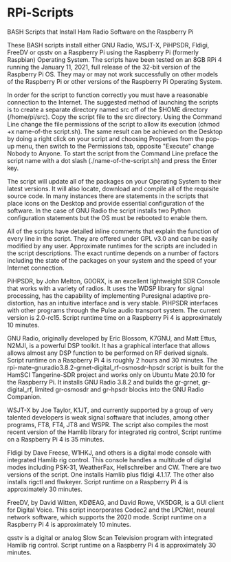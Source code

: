 # RPi-Scripts
BASH Scripts that Install Ham Radio Software on the Raspberry Pi

These BASH scripts install either GNU Radio, WSJT-X, PiHPSDR, Fldigi, FreeDV or qsstv on a Raspberry Pi using the Raspberry Pi (formerly Raspbian) Operating System.  The scripts have been tested on an 8GB RPi 4 running the January 11, 2021, full release of the 32-bit version of the Raspberry Pi OS.  They may or may not work successfully on other models of the Raspberry Pi or other versions of the Raspberry Pi Operating System.  

In order for the script to function correctly you must have a reasonable connection to the Internet.  The suggested method of launching the scripts is to create a separate directory named src off of the $HOME directory (/home/pi/src).  Copy the script file to the src directory.  Using the Command Line change the file permissions of the script to allow its execution (chmod +x name-of-the script.sh).  The same result can be achieved on the Desktop by doing a right click on your script and choosing Properties from the pop-up menu, then switch to the Permissions tab, opposite "Execute" change Nobody to Anyone.  To start the script from the Command Line preface the script name with a dot slash (./name-of-the-script.sh) and press the Enter key.  

The script will update all of the packages on your Operating System to their latest versions.  It will also locate, download and compile all of the requisite source code.  In many instances there are statements in the scripts that place icons on the Desktop and provide essential configuration of the software.  In the case of GNU Radio the script installs two Python configuration statements but the OS must be rebooted to enable them.  

All of the scripts have detailed inline comments that explain the function of every line in the script.  They are offered under GPL v3.0 and can be easily modified by any user.  Approximate runtimes for the scripts are included in the script descriptions.  The exact runtime depends on a number of factors including the state of the packages on your system and the speed of your Internet connection.

PiHPSDR, by John Melton, G0ORX, is an excellent lightweight SDR Console that works with a variety of radios.  It uses the WDSP library for signal processing, has the capability of implementing Puresignal adaptive pre-distortion, has an intuitive interface and is very stable. PiHPSDR interfaces with other programs through the Pulse audio transport system.  The current version is 2.0-rc15. Script runtime time on a Raspberry Pi 4 is approximately 10 minutes.

GNU Radio, originally developed by Eric Blossom, K7GNU, and Matt Ettus, N2MJI, is a powerful DSP toolkit. It has a graphical interface that allows allows almost any DSP function to be performed on RF derived signals.  Script runtime on a Raspberry Pi 4 is roughly 2 hours and 30 minutes.  The rpi-mate-gnuradio3.8.2-grnet-digital_rf-osmosdr-hpsdr script is built for the HamSCI Tangerine-SDR project and works only on Ubuntu Mate 20.10 for the Raspberry Pi.  It installs GNU Radio 3.8.2 and builds the gr-grnet, gr-digital_rf, limited gr-osmosdr and gr-hpsdr blocks into the GNU Radio Companion.

WSJT-X by Joe Taylor, K1JT, and currently supported by a group of very talented developers is weak signal software that includes, among other programs, FT8, FT4, JT8 and WSPR. The script also compiles the most recent version of the Hamlib library for integrated rig control,  Script runtime on a Raspberry Pi 4 is 35 minutes.

Fldigi by Dave Freese, W1HKJ, and others is a digital mode console with integrated Hamlib rig control.  This console handles a multitude of digital modes including PSK-31, WeatherFax, Hellschreiber and CW.  There are two versions of the script. One installs Hamlib plus fldigi 4.1.17. The other also installs rigctl and flwkeyer. Script runtime on a Raspberry Pi 4 is approximately 30 minutes.

FreeDV, by David Witten, KDØEAG, and David Rowe, VK5DGR, is a GUI client for Digital Voice. This script incorporates Codec2 and the LPCNet, neural network software, which supports the 2020 mode. Script runtime on a Raspberry Pi 4 is approximately 10 minutes.

qsstv is a digital or analog Slow Scan Television program with integrated Hamlib rig control. Script runtime on a Raspberry Pi 4 is approximately 30 minutes.
